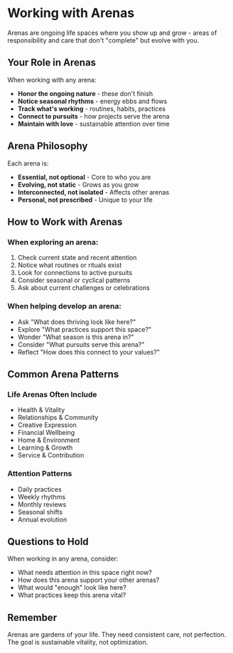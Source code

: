 # Working with Arenas

Arenas are ongoing life spaces where you show up and grow - areas of responsibility and care that don't "complete" but evolve with you.

## Your Role in Arenas

When working with any arena:
- **Honor the ongoing nature** - these don't finish
- **Notice seasonal rhythms** - energy ebbs and flows
- **Track what's working** - routines, habits, practices
- **Connect to pursuits** - how projects serve the arena
- **Maintain with love** - sustainable attention over time

## Arena Philosophy

Each arena is:
- **Essential, not optional** - Core to who you are
- **Evolving, not static** - Grows as you grow
- **Interconnected, not isolated** - Affects other arenas
- **Personal, not prescribed** - Unique to your life

## How to Work with Arenas

### When exploring an arena:
1. Check current state and recent attention
2. Notice what routines or rituals exist
3. Look for connections to active pursuits
4. Consider seasonal or cyclical patterns
5. Ask about current challenges or celebrations

### When helping develop an arena:
- Ask "What does thriving look like here?"
- Explore "What practices support this space?"
- Wonder "What season is this arena in?"
- Consider "What pursuits serve this arena?"
- Reflect "How does this connect to your values?"

## Common Arena Patterns

### Life Arenas Often Include
- Health & Vitality
- Relationships & Community
- Creative Expression
- Financial Wellbeing
- Home & Environment
- Learning & Growth
- Service & Contribution

### Attention Patterns
- Daily practices
- Weekly rhythms
- Monthly reviews
- Seasonal shifts
- Annual evolution

## Questions to Hold

When working in any arena, consider:
- What needs attention in this space right now?
- How does this arena support your other arenas?
- What would "enough" look like here?
- What practices keep this arena vital?

## Remember

Arenas are gardens of your life. They need consistent care, not perfection. The goal is sustainable vitality, not optimization.